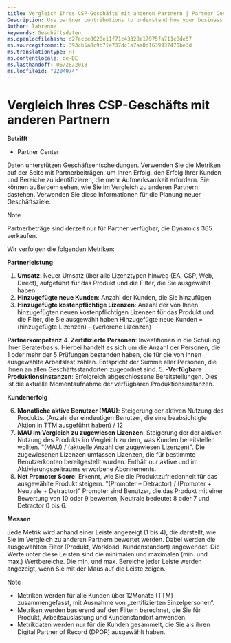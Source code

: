 ```yaml
---
title: Vergleich Ihres CSP-Geschäfts mit anderen Partnern | Partner Center
Description: Use partner contributions to understand how your business is growing and succeeding
Author: labrenne
keywords: Geschäftsdaten
ms.openlocfilehash: d27ecce0020e11f71c43328e17975fa711c8de57
ms.sourcegitcommit: 393cb5a8c9b71a737dc1a7aa8d1639937470be3d
ms.translationtype: HT
ms.contentlocale: de-DE
ms.lasthandoff: 06/28/2018
ms.locfileid: "2204974"
---
```

# <a name="compare-your-csp-business-to-other-partners"></a>Vergleich Ihres CSP-Geschäfts mit anderen Partnern 

**Betrifft**
- Partner Center

Daten unterstützen Geschäftsentscheidungen. Verwenden Sie die Metriken auf der Seite mit Partnerbeiträgen, um Ihren Erfolg, den Erfolg Ihrer Kunden und Bereiche zu identifizieren, die mehr Aufmerksamkeit erfordern. Sie können außerdem sehen, wie Sie im Vergleich zu anderen Partnern dastehen. Verwenden Sie diese Informationen für die Planung neuer Geschäftsziele.

>[!NOTE]
>Partnerbeträge sind derzeit nur für Partner verfügbar, die Dynamics 365 verkaufen.

Wir verfolgen die folgenden Metriken:

**Partnerleistung**

1. **Umsatz**: Neuer Umsatz über alle Lizenztypen hinweg (EA, CSP, Web, Direct), aufgeführt für das Produkt und die Filter, die Sie ausgewählt haben
2. **Hinzugefügte neue Kunden**: Anzahl der Kunden, die Sie hinzufügen
3. **Hinzugefügte kostenpflichtige Lizenzen**: Anzahl der von Ihnen hinzugefügten neuen kostenpflichtigen Lizenzen für das Produkt und die Filter, die Sie ausgewählt haben  Hinzugefügte neue Kunden = (hinzugefügte Lizenzen) – (verlorene Lizenzen) 

**Partnerkompetenz**
4. **Zertifizierte Personen**: Investitionen in die Schulung Ihrer Beraterbasis. Hierbei handelt es sich um die Anzahl der Personen, die 1 oder mehr der 5 Prüfungen bestanden haben, die für die von Ihnen ausgewählte Arbeitslast zählen. Entspricht der Summe aller Personen, die Ihnen an allen Geschäftsstandorten zugeordnet sind.
5. **-Verfügbare Produktionsinstanzen**: Erfolgreich abgeschlossene Bereitstellungen. Dies ist die aktuelle Momentaufnahme der verfügbaren Produktionsinstanzen.

**Kundenerfolg**

6.  **Monatliche aktive Benutzer (MAU)**: Steigerung der aktiven Nutzung des Produkts.
(Anzahl der eindeutigen Benutzer, die eine beabsichtigte Aktion in TTM ausgeführt haben) / 12
7. **MAU im Vergleich zu zugewiesen Lizenzen**: Steigerung der der aktiven Nutzung des Produkts im Vergleich zu dem, was Kunden bereitstellen wollten. "(MAU) / (aktuelle Anzahl der zugewiesen Lizenzen)". Die zugewiesenen Lizenzen umfassen Lizenzen, die für bestimmte Benutzerkonten bereitgestellt wurden.  Enthält nur aktive und im Aktivierungszeitraums erworbene Abonnements. 
8.  **Net Promoter Score**: Erkennt, wie Sie die Produktzufriedenheit für das ausgewählte Produkt steigern.
"(Promoter – Detractor) / (Promoter + Neutrale + Detractor)" Promoter sind Benutzer, die das Produkt mit einer Bewertung von 10 oder 9 bewerten, Neutrale bedeutet 8 oder 7 und Detractor 0 bis 6.

**Messen**

Jede Metrik wird anhand einer Leiste angezeigt (1 bis 4), die darstellt, wie Sie im Vergleich zu anderen Partnern bewertet werden. Dabei werden die ausgewählten Filter (Produkt, Workload, Kundenstandort) angewendet. Die Werte unter diese Leisten sind die minimalen und maximalen (min. und max.) Wertbereiche. Die min. und max. Bereiche jeder Leiste werden angezeigt, wenn Sie mit der Maus auf die Leiste zeigen.  

>[!NOTE] 
>- Metriken werden für alle Kunden über 12Monate (TTM) zusammengefasst, mit Ausnahme von „zertifizierten Einzelpersonen“.        
>- Metriken werden basierend auf den Filtern berechnet, die Sie für Produkt, Arbeitsauslastung und Kundenstandort anwenden.
>- Metrikdaten werden nur für die Kunden gesammelt, die Sie als ihren Digital Partner of Record (DPOR) ausgewählt haben. 

  